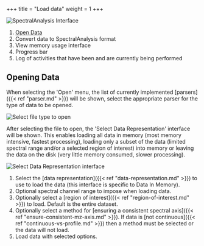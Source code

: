 +++
title = "Load data"
weight = 1
+++


![SpectralAnalysis Interface](/images/SpectralAnalysis-initialInterface-labelled.png)

1. [Open Data](#openData)
2. Convert data to SpectralAnalysis format
3. View memory usage interface
4. Progress bar
5. Log of activities that have been and are currently being performed

<a name="openData"></a>

## Opening Data

When selecting the 'Open' menu, the list of currently implemented [parsers]({{< ref "parser.md" >}}) will be shown, select the appropriate parser for the type of data to be opened.

![Select file type to open](/images/SpectralAnalysis-initialInterface-open.png)

After selecting the file to open, the 'Select Data Representation' interface will be shown. This enables loading all data in memory (most memory intensive, fastest processing), loading only a subset of the data (limited spectral range and/or a selected region of interest) into memory or leaving the data on the disk (very little memory consumed, slower processing).

![Select Data Representation interface](/images/SpectralAnalysis-dataRepresentation-select.png)

1. Select the [data representation]({{< ref "data-representation.md" >}}) to use to load the data (this interface is specific to Data In Memory).
2. Optional spectral channel range to impose when loading data.
3. Optionally select a [region of interest]({{< ref "region-of-interest.md" >}}) to load. Default is the entire dataset.
4. Optionally select a method for [ensuring a consistent spectral axis]({{< ref "ensure-consistent-mz-axis.md" >}}). If data is [not continuous]({{< ref "continuous-vs-profile.md" >}}) then a method must be selected or the data will not load.
5. Load data with selected options.

